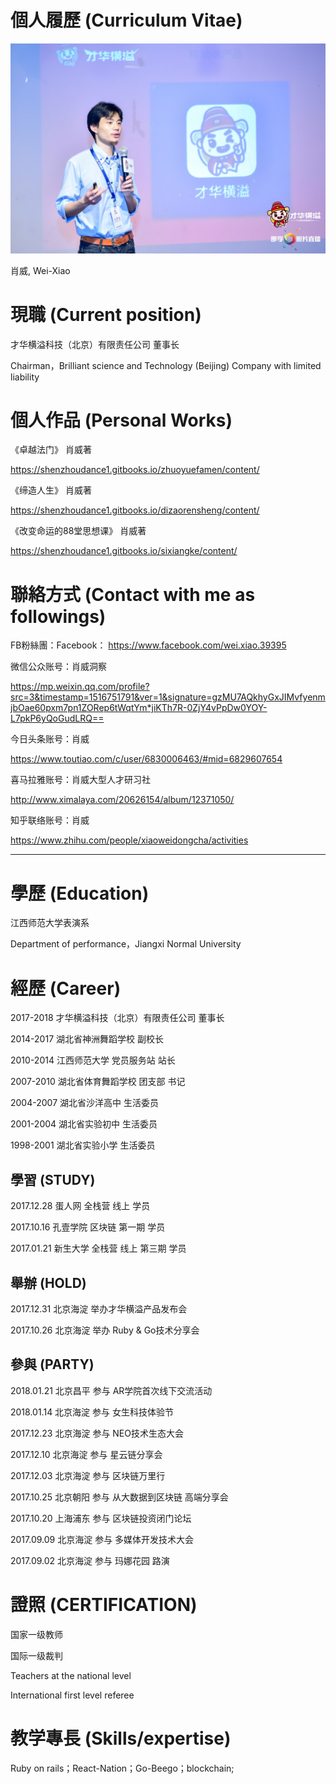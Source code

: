 # 個人履歷 (Curriculum Vitae)



[![](images/YAN-JIANG.jpg)](www.caihuahengyi.cn)

肖威, Wei-Xiao


# 現職 (Current position)
才华横溢科技（北京）有限责任公司 董事长

Chairman，Brilliant science and Technology (Beijing) Company with limited liability


# 個人作品 (Personal Works)

《卓越法门》 肖威著

https://shenzhoudance1.gitbooks.io/zhuoyuefamen/content/

《缔造人生》 肖威著

https://shenzhoudance1.gitbooks.io/dizaorensheng/content/

《改变命运的88堂思想课》 肖威著

https://shenzhoudance1.gitbooks.io/sixiangke/content/

# 聯絡方式 (Contact with me as followings)

FB粉絲團：Facebook：
https://www.facebook.com/wei.xiao.39395

微信公众账号：肖威洞察

 https://mp.weixin.qq.com/profile?src=3&timestamp=1516751791&ver=1&signature=gzMU7AQkhyGxJIMvfyenmjbOae60pxm7pn1ZORep6tWqtYm*jiKTh7R-0ZjY4vPpDw0YOY-L7pkP6yQoGudLRQ==

今日头条账号：肖威

https://www.toutiao.com/c/user/6830006463/#mid=6829607654

喜马拉雅账号：肖威大型人才研习社

http://www.ximalaya.com/20626154/album/12371050/

知乎联络账号：肖威

https://www.zhihu.com/people/xiaoweidongcha/activities

---


# 學歷 (Education)
江西师范大学表演系

Department of performance，Jiangxi Normal University

# 經歷 (Career)
2017-2018 才华横溢科技（北京）有限责任公司 董事长

2014-2017 湖北省神洲舞蹈学校 副校长

2010-2014 江西师范大学 党员服务站 站长

2007-2010 湖北省体育舞蹈学校 团支部 书记

2004-2007 湖北省沙洋高中 生活委员

2001-2004 湖北省实验初中 生活委员

1998-2001 湖北省实验小学 生活委员


## 學習 (STUDY)

2017.12.28 蛋人网 全栈营 线上 学员

2017.10.16 孔壹学院 区块链 第一期 学员

2017.01.21 新生大学 全栈营 线上 第三期 学员

## 舉辦 (HOLD)

2017.12.31 北京海淀 举办才华横溢产品发布会

2017.10.26 北京海淀 举办 Ruby & Go技术分享会

## 參與 (PARTY)

2018.01.21 北京昌平 参与 AR学院首次线下交流活动

2018.01.14 北京海淀 参与 女生科技体验节

2017.12.23 北京海淀 参与 NEO技术生态大会

2017.12.10 北京海淀 参与 星云链分享会

2017.12.03 北京海淀 参与 区块链万里行

2017.10.25 北京朝阳 参与 从大数据到区块链 高端分享会

2017.10.20 上海浦东 参与 区块链投资闭门论坛

2017.09.09 北京海淀 参与 多媒体开发技术大会

2017.09.02 北京海淀 参与 玛娜花园 路演


# 證照 (CERTIFICATION)

国家一级教师

国际一级裁判

Teachers at the national level

International first level referee

# 教学專長 (Skills/expertise)

Ruby on rails；React-Nation；Go-Beego；blockchain;
